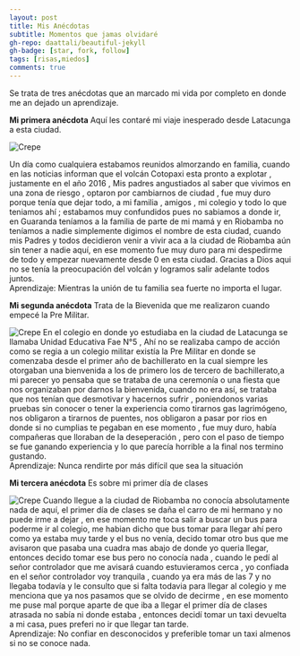 ```yaml
---
layout: post
title: Mis Anécdotas
subtitle: Momentos que jamas olvidaré
gh-repo: daattali/beautiful-jekyll
gh-badge: [star, fork, follow]
tags: [risas,miedos]
comments: true
---
```


Se trata de tres anécdotas que an marcado mi vida por completo en donde me an dejado un aprendizaje.


**Mi primera anécdota**
Aquí les contaré mi viaje inesperado desde Latacunga a esta ciudad.

![Crepe](https://www.riobamba.co/wp-content/uploads/2020/03/riobamba.jpg)

Un día como cualquiera estabamos reunidos almorzando en familia, cuando en las noticias informan que el volcán Cotopaxi esta pronto a explotar , justamente en el año 2016 , Mis padres angustiados al saber que vivimos en una zona de riesgo , optaron por cambiarnos de ciudad , fue muy duro porque tenía que dejar todo, a mi familia , amigos , mi colegio y todo lo que teniamos ahí ; estabamos muy confundidos pues no sabiamos a donde ir, en Guaranda teníamos a la familia de parte de mi mamá y en Riobamba no teníamos a nadie simplemente digimos el nombre de esta ciudad, cuando mis Padres y todos decidieron venir a vivir aca a la ciudad de Riobamba aún sin tener a nadie aquí, en ese momento fue muy duro para mi despedirme de todo y empezar nuevamente desde 0 en esta ciudad. Gracias a Dios aqui no se tenía la preocupación del volcán y logramos salir adelante todos juntos.
<br>Aprendizaje: Mientras la unión de tu familia sea fuerte no importa el lugar.


**Mi segunda anécdota**
Trata de la Bievenida que me realizaron cuando empecé la Pre Militar.

![Crepe](https://pbs.twimg.com/media/CydSpWlWIAALH-p.jpg)
En el colegio en donde yo estudiaba en la ciudad de Latacunga se llamaba Unidad Educativa Fae N°5 , Ahí no se realizaba campo de acción como se regia a un colegio militar  existía la Pre Militar en donde se comenzaba desde el primer año de bachillerato en la cual siempre les otorgaban una bienvenida a los de primero los de tercero de bachillerato,a mi parecer yo pensaba que se trataba de una ceremonía o una fiesta que nos organizaban por darnos la bienvenida, cuando no era así, se trataba que nos tenían que desmotivar y hacernos sufrir , poniendonos varias pruebas sin conocer o tener la experiencia como tirarnos gas lagrimógeno, nos obligaron a tirarnos de puentes, nos obligaron a pasar por rios en donde si no cumplias te pegaban en ese momento , fue muy duro, había compañeras que lloraban de la deseperación , pero con el paso de tiempo se fue ganando experiencia y lo que parecía horrible a la final nos termino gustando.
<br>Aprendizaje: Nunca rendirte por más difícil que sea la situación


**Mi tercera anécdota**
Es sobre mi primer día de clases

![Crepe](https://img.freepik.com/vector-gratis/mujer-joven-que-siente-triste-cansada-preocupada-que-sufre-depresion-dibujos-animados-dibujados-mano-ilustracion-arte-dibujos-animados_56104-1063.jpg)
Cuando llegue a la ciudad de Riobamba no conocía absolutamente nada de aquí, el primer día de clases se daña el carro de mi hermano y no puede irme  a dejar , en ese momento me toca salir a buscar un bus para poderme ir al colegio, me habian dicho que bus tomar para llegar ahí pero como ya estaba muy tarde y el bus no venía, decido tomar otro bus que me avisaron que pasaba una cuadra mas abajo de donde yo queria llegar, entonces decido tomar ese bus pero no conocía nada , cuando le pedí al señor controlador que me avisará cuando estuvieramos cerca , yo confiada en el señor controlador voy tranquila , cuando ya era más de las 7 y no llegaba todavía y le consulto que si falta todavia para llegar al colegio y me menciona que ya nos pasamos que se olvido de decirme , en ese momento me puse mal porque aparte de que iba a llegar el primer día de clases atrasada no sabía ni donde estaba , entonces decidí tomar un taxi devuelta a mi casa, pues preferi no ir que llegar tan tarde.
<br>Aprendizaje: No confiar en desconocidos y preferible tomar un taxi almenos si no se conoce nada.







